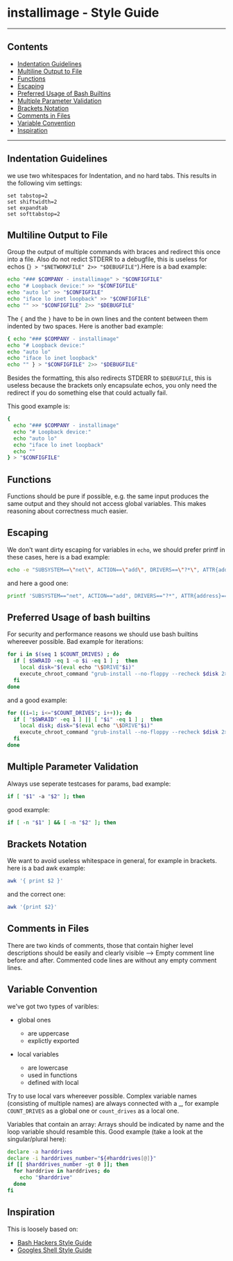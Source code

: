 # installimage - Style Guide

---

## Contents
+ [Indentation Guidelines](#indentation-guidelines)
+ [Multiline Output to File](#multiline-output-to-file)
+ [Functions](#functions)
+ [Escaping](#escaping)
+ [Preferred Usage of Bash Builtins](#preferred-usage-of-bash-builtins)
+ [Multiple Parameter Validation](#multiple-parameter-validation)
+ [Brackets Notation](#brackets-notation)
+ [Comments in Files](#comments-in-files)
+ [Variable Convention](#variable-convention)
+ [Inspiration](#inspiration)

---

## Indentation Guidelines
we use two whitespaces for Indentation, and no hard tabs. This results in the following vim settings:
```
set tabstop=2
set shiftwidth=2
set expandtab
set softtabstop=2
```

## Multiline Output to File
Group the output of multiple commands with braces and redirect this once into a file. Also do not redict STDERR to a debugfile, this is useless for echos (`} > "$NETWORKFILE" 2>> "$DEBUGFILE"`).Here is a bad example:
```bash
echo "### $COMPANY - installimage" > "$CONFIGFILE"
echo "# Loopback device:" >> "$CONFIGFILE"
echo "auto lo" >> "$CONFIGFILE"
echo "iface lo inet loopback" >> "$CONFIGFILE"
echo "" >> "$CONFIGFILE" 2>> "$DEBUGFILE"
```

The `{` and the `}` have to be in own lines and the content between them indented by two spaces. Here is another bad example:
```bash
{ echo "### $COMPANY - installimage"
echo "# Loopback device:"
echo "auto lo"
echo "iface lo inet loopback"
echo "" } > "$CONFIGFILE" 2>> "$DEBUGFILE"
```

Besides the formatting, this also redirects STDERR to `$DEBUGFILE`, this is useless because the brackets only encapsulate echos, you only need the redirect if you do something else that could actually fail.

This good example is:
```bash
{
  echo "### $COMPANY - installimage"
  echo "# Loopback device:"
  echo "auto lo"
  echo "iface lo inet loopback"
  echo ""
} > "$CONFIGFILE"
```

## Functions
Functions should be pure if possible, e.g. the same input produces the same output and they should not access global variables.
This makes reasoning about correctness much easier.

## Escaping
We don't want dirty escaping for variables in `echo`, we should prefer printf in these cases, here is a bad example:
```bash
echo -e "SUBSYSTEM==\"net\", ACTION==\"add\", DRIVERS==\"?*\", ATTR{address}==\"$2\", ATTR{dev_id}==\"0x0\", ATTR{type}==\"1\", KERNEL==\"eth*\", NAME=\"$1\"" >> $UDEVFILE
```

and here a good one:
```bash
printf 'SUBSYSTEM=="net", ACTION=="add", DRIVERS=="?*", ATTR{address}=="%s", ATTR{dev_id}=="0x0", ATTR{type}=="1", KERNEL=="eth*", NAME="%s"\n' "$2" "$1" >> "$UDEVFILE"
```

## Preferred Usage of bash builtins
For security and performance reasons we should use bash builtins whereever possible. Bad example for iterations:
```bash
for i in $(seq 1 $COUNT_DRIVES) ; do
  if [ $SWRAID -eq 1 -o $i -eq 1 ] ;  then
    local disk="$(eval echo "\$DRIVE"$i)"
    execute_chroot_command "grub-install --no-floppy --recheck $disk 2>&1"
  fi
done
```

and a good example:
```bash
for ((i=1; i<="$COUNT_DRIVES"; i++)); do
  if [ "$SWRAID" -eq 1 ] || [ "$i" -eq 1 ] ;  then
    local disk; disk="$(eval echo "\$DRIVE"$i)"
    execute_chroot_command "grub-install --no-floppy --recheck $disk 2>&1"
  fi
done
```

## Multiple Parameter Validation
Always use seperate testcases for params, bad example:
```bash
if [ "$1" -a "$2" ]; then
```

good example:
```bash
if [ -n "$1" ] && [ -n "$2" ]; then
```

## Brackets Notation
We want to avoid useless whitespace in general, for example in brackets. here is a bad awk example:
```bash
awk '{ print $2 }'
```

and the correct one:
```bash
awk '{print $2}'
```

## Comments in Files
There are two kinds of comments, those that contain higher level descriptions should be easily and clearly visible --> Empty comment line before and after. Commented code lines are without any empty comment lines.

## Variable Convention
we've got two types of varibles:
* global ones
    * are uppercase
    * explictly exported

* local variables
    * are lowercase
    * used in functions
    * defined with local

Try to use local vars whereever possible. Complex variable names (consisting of multiple names) are always connected with a _, for example `COUNT_DRIVES` as a global one or `count_drives` as a local one.

Variables that contain an array:
Arrays should be indicated by name and the loop variable should resamble this. Good example (take a look at the singular/plural here):
```bash
declare -a harddrives
declare -i harddrives_number="${#harddrives[@]}"
if [[ $harddrives_number -gt 0 ]]; then
  for harddrive in harddrives; do
    echo "$harddrive"
  done
fi
```

## Inspiration
This is loosely based on:
+ [Bash Hackers Style Guide](http://wiki.bash-hackers.org/scripting/style)
+ [Googles Shell Style Guide](https://google.github.io/styleguide/shell.xml)
